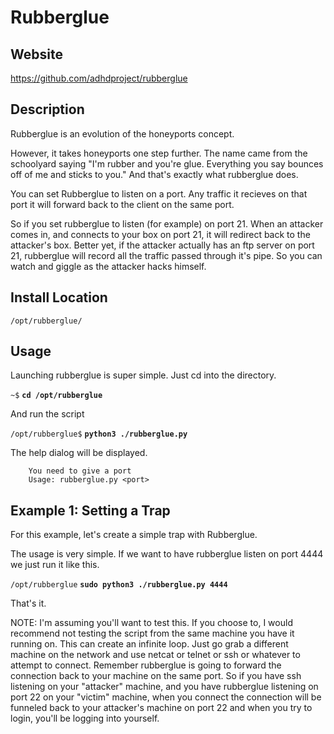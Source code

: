 
Rubberglue
=======

Website
-------

<https://github.com/adhdproject/rubberglue>

Description
-----------

Rubberglue is an evolution of the honeyports concept.

However, it takes honeyports one step further.  The name came from the
schoolyard saying "I'm rubber and you're glue.  Everything you say bounces
off of me and sticks to you."  And that's exactly what rubberglue does.

You can set Rubberglue to listen on a port.  Any traffic it recieves on that
port it will forward back to the client on the same port.

So if you set rubberglue to listen (for example) on port 21.  When an
attacker comes in, and connects to your box on port 21, it will redirect
back to the attacker's box.  Better yet, if the attacker actually has
an ftp server on port 21, rubberglue will record all the traffic
passed through it's pipe.  So you can watch and giggle as the attacker
hacks himself.

Install Location
----------------

`/opt/rubberglue/`

Usage
-----


Launching rubberglue is super simple.  Just cd into the directory.

`~$` **`cd /opt/rubberglue`**

And run the script

`/opt/rubberglue$` **`python3 ./rubberglue.py`**

The help dialog will be displayed.

		You need to give a port
		Usage: rubberglue.py <port>

Example 1: Setting a Trap
-----------------------------------------

For this example, let's create a simple trap with Rubberglue.

The usage is very simple.  If we want to have rubberglue listen on port 4444
we just run it like this.

`/opt/rubberglue` **`sudo python3 ./rubberglue.py 4444`**

That's it.  

NOTE: I'm assuming you'll want to test this.  If you choose to, I would recommend not testing the script from the same machine you have it running on.  This can create an infinite loop.  Just go grab a different machine on the network and use netcat or telnet or ssh or whatever to attempt to connect.  Remember rubberglue is going to forward the connection back to your machine on the same port.  So if you have ssh listening on your "attacker" machine, and you have rubberglue listening on port 22 on your "victim" machine, when you connect the connection will be funneled back to your attacker's machine on port 22 and when you try to login, you'll be logging into yourself.
